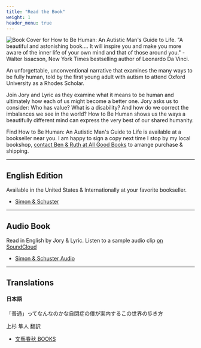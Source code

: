 ```yaml
---
title: "Read the Book"
weight: 1
header_menu: true
---
```


![Book Cover for How to Be Human: An Autistic Man's Guide to Life. "A beautiful and astonishing book.... It will inspire you and make you more aware of the inner life of your own mind and that of those around you." - Walter Issacson, New York Times bestselling author of Leonardo Da Vinci.](images/book.png)

An unforgettable, unconventional narrative that examines the many ways to be fully human, told by the first young adult with autism to attend Oxford University as a Rhodes Scholar.

Join Jory and Lyric as they examine what it means to be human and ultimately how each of us might become a better one. Jory asks us to consider: Who has value? What is a disability? And how do we correct the imbalances we see in the world? How to Be Human shows us the ways a beautifully different mind can express the very best of our shared humanity.

Find How to Be Human: An Autistic Man's Guide to Life is available at a bookseller near you. I am happy to sign a copy next time I stop by my local bookshop, [contact Ben & Ruth at All Good Books](https://www.allgoodbooks.com/contact-hours) to arrange purchase & shipping.

---

## English Edition
Available in the United States & Internationally at your favorite bookseller.
- [Simon & Schuster](https://www.simonandschuster.com/books/How-to-Be-Human/Jory-Fleming/9781501180507)

---
## Audio Book
Read in English by Jory & Lyric. Listen to a sample audio clip [on SoundCloud](https://soundcloud.com/simonschuster/how-to-be-human-audiobook)
- [Simon & Schuster Audio](https://www.simonandschuster.com/books/How-to-Be-Human/Jory-Fleming/9781508244837)

---

## Translations
#### 日本語
「普通」ってなんなのかな自閉症の僕が案内するこの世界の歩き方

上杉 隼人 翻訳
- [文藝春秋 BOOKS](https://books.bunshun.jp/ud/book/num/9784163916538)
